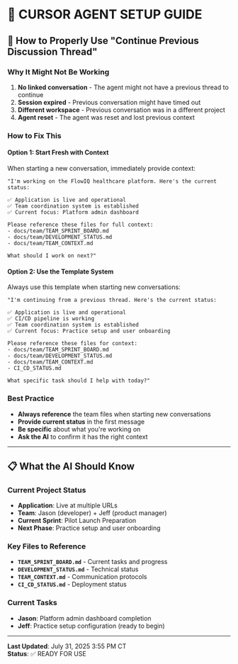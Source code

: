 # 🤖 **CURSOR AGENT SETUP GUIDE**

## **🔄 How to Properly Use "Continue Previous Discussion Thread"**

### **Why It Might Not Be Working**
1. **No linked conversation** - The agent might not have a previous thread to continue
2. **Session expired** - Previous conversation might have timed out
3. **Different workspace** - Previous conversation was in a different project
4. **Agent reset** - The agent was reset and lost previous context

### **How to Fix This**

#### **Option 1: Start Fresh with Context**
When starting a new conversation, immediately provide context:
```
"I'm working on the FlowIQ healthcare platform. Here's the current status:

✅ Application is live and operational
✅ Team coordination system is established
✅ Current focus: Platform admin dashboard

Please reference these files for full context:
- docs/team/TEAM_SPRINT_BOARD.md
- docs/team/DEVELOPMENT_STATUS.md
- docs/team/TEAM_CONTEXT.md

What should I work on next?"
```

#### **Option 2: Use the Template System**
Always use this template when starting new conversations:
```
"I'm continuing from a previous thread. Here's the current status:

✅ Application is live and operational
✅ CI/CD pipeline is working
✅ Team coordination system is established
✅ Current focus: Practice setup and user onboarding

Please reference these files for context:
- docs/team/TEAM_SPRINT_BOARD.md
- docs/team/DEVELOPMENT_STATUS.md
- docs/team/TEAM_CONTEXT.md
- CI_CD_STATUS.md

What specific task should I help with today?"
```

### **Best Practice**
- **Always reference** the team files when starting new conversations
- **Provide current status** in the first message
- **Be specific** about what you're working on
- **Ask the AI** to confirm it has the right context

---

## **📋 What the AI Should Know**

### **Current Project Status**
- **Application**: Live at multiple URLs
- **Team**: Jason (developer) + Jeff (product manager)
- **Current Sprint**: Pilot Launch Preparation
- **Next Phase**: Practice setup and user onboarding

### **Key Files to Reference**
- **`TEAM_SPRINT_BOARD.md`** - Current tasks and progress
- **`DEVELOPMENT_STATUS.md`** - Technical status
- **`TEAM_CONTEXT.md`** - Communication protocols
- **`CI_CD_STATUS.md`** - Deployment status

### **Current Tasks**
- **Jason**: Platform admin dashboard completion
- **Jeff**: Practice setup configuration (ready to begin)

---

**Last Updated**: July 31, 2025 3:55 PM CT  
**Status**: ✅ READY FOR USE

